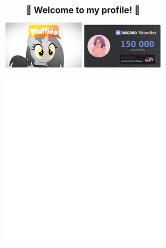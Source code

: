 <h1 align="center"> 🦎 Welcome to my profile! 🦎 </h1>

<p align="center">
  <a href="https://the-fluffies-2d.vercel.app"><img style="width: calc(50% - 8px); margin: 4px; border-radius: 4px" src="./images/the-fluffies.png" alt="The Fluffies" /></a><a href="#"><img style="width: calc(50% - 8px); margin: 4px; border-radius: 4px" src="./images/shion-bot.png" alt="The Fluffies" /></a>
</p>

![Metrics](/github-metrics.svg)
